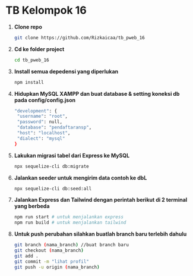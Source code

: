 # TB Kelompok 16

1. **Clone repo**

   ```bash
   git clone https://github.com/Rizkaicaa/tb_pweb_16
   ```

2. **Cd ke folder project**

   ```bash
   cd tb_pweb_16
   ```

3. **Install semua depedensi yang diperlukan**

   ```bash
   npm install
   ```

4. **Hidupkan MySQL XAMPP dan buat database & setting koneksi db pada config/config.json**

   ```bash
   "development": {
    "username": "root",
    "password": null,
    "database": "pendaftaransp",
    "host": "localhost",
    "dialect": "mysql"
   }
   ```

5. **Lakukan migrasi tabel dari Express ke MySQL**

   ```bash
   npx sequelize-cli db:migrate
   ```

6. **Jalankan seeder untuk mengirim data contoh ke dbL**

   ```bash
   npx sequelize-cli db:seed:all
   ```

7. **Jalankan Express dan Tailwind dengan perintah berikut di 2 terminal yang berbeda**

   ```bash
   npm run start # untuk menjalankan express
   npm run build # untuk menjalankan tailwind
   ```

8. **Untuk push perubahan silahkan buatlah branch baru terlebih dahulu**

   ```bash
   git branch (nama_branch) //buat branch baru
   git checkout (nama_branch)
   git add .
   git commit -m "lihat profil"
   git push -u origin (nama_branch)
   ```
